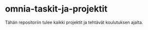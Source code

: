 # omnia-taskit-ja-projektit
Tähän repositoriin tulee kaikki projektit ja tehtävät koulutuksen ajalta.
